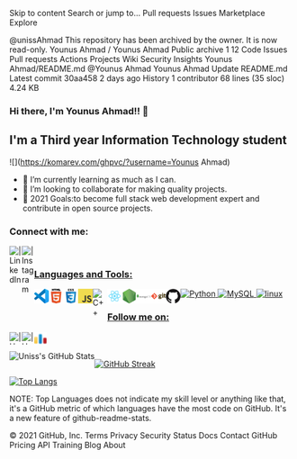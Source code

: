 Skip to content
Search or jump to…
Pull requests
Issues
Marketplace
Explore
 
@unissAhmad 
This repository has been archived by the owner. It is now read-only.
Younus Ahmad
/
Younus Ahmad
Public archive
1
12
Code
Issues
Pull requests
Actions
Projects
Wiki
Security
Insights
Younus Ahmad/README.md
@Younus Ahmad
Younus Ahmad Update README.md
Latest commit 30aa458 2 days ago
 History
 1 contributor
68 lines (35 sloc)  4.24 KB
   
### Hi there, I'm Younus Ahmad!! 👋
## I'm a Third year Information Technology student
![](https://komarev.com/ghpvc/?username=Younus Ahmad)




- 🌱 I’m currently learning as much as I can.
- 👯 I’m looking to collaborate for making quality projects.
- 🥅 2021 Goals:to become full stack web development expert and contribute in open source projects.





### Connect with me:
<a href="https://www.linkedin.com/in/uniss/"><img align="left" alt=" | LinkedIn" width="22px" src="https://cdn.jsdelivr.net/npm/simple-icons@v3/icons/linkedin.svg" /></a>
<a href="https://www.instagram.com/uniss.js/?utm_medium=copy_link"><img align="left" alt=" | Instagram" width="22px" src="https://cdn.jsdelivr.net/npm/simple-icons@v3/icons/instagram.svg" />

<br />
	

### Languages and Tools:

<img align="left" alt="Visual Studio Code" width="26px" src="https://raw.githubusercontent.com/github/explore/80688e429a7d4ef2fca1e82350fe8e3517d3494d/topics/visual-studio-code/visual-studio-code.png" />
<img align="left" alt="HTML5" width="26px" src="https://raw.githubusercontent.com/github/explore/80688e429a7d4ef2fca1e82350fe8e3517d3494d/topics/html/html.png" />
<img align="left" alt="CSS3" width="26px" src="https://raw.githubusercontent.com/github/explore/80688e429a7d4ef2fca1e82350fe8e3517d3494d/topics/css/css.png" />
<img align="left" alt="JavaScript" width="26px" src="https://raw.githubusercontent.com/github/explore/80688e429a7d4ef2fca1e82350fe8e3517d3494d/topics/javascript/javascript.png" />
  
<img align="left" alt="C++" width="26px" src="https://user-images.githubusercontent.com/42747200/46140125-da084900-c26d-11e8-8ea7-c45ae6306309.png"/>
  <img align="left" alt="React" width="26px" src="https://raw.githubusercontent.com/github/explore/80688e429a7d4ef2fca1e82350fe8e3517d3494d/topics/react/react.png" />
<img align="left" alt="Node.js" width="26px" src="https://raw.githubusercontent.com/github/explore/80688e429a7d4ef2fca1e82350fe8e3517d3494d/topics/nodejs/nodejs.png" />
<img align="left" alt="MongoDB" width="26px" src="https://raw.githubusercontent.com/github/explore/80688e429a7d4ef2fca1e82350fe8e3517d3494d/topics/mongodb/mongodb.png" />
<img align="left" alt="Git" width="26px" src="https://raw.githubusercontent.com/github/explore/80688e429a7d4ef2fca1e82350fe8e3517d3494d/topics/git/git.png" />
<img align="left" alt="GitHub" width="26px" src="https://raw.githubusercontent.com/github/explore/78df643247d429f6cc873026c0622819ad797942/topics/github/github.png" />
  <img title="Python" alt="Python" src="https://raw.githubusercontent.com/Thomas-George-T/Thomas-George-T/master/assets/python.svg" width="26" />
	<img title="MySQL" alt="MySQL" src="https://raw.githubusercontent.com/Thomas-George-T/Thomas-George-T/master/assets/mysql.svg" width="26" />
  <img title="linux" alt="linux" src="https://raw.githubusercontent.com/Thomas-George-T/Thomas-George-T/master/assets/linux-tux.svg" width="26px" />
<br />
	
### Follow me on:

<a href="https://www.hackerrank.com/#" ><img src="https://user-images.githubusercontent.com/17762967/42728663-26ebdb04-87dd-11e8-928f-fb01479a2ce1.png" align="left" alt="| Hackerrank" width="22px" height = "22px" /></a>
<a href="https://www.codechef.com/users/#" ><img src="https://s3.amazonaws.com/codechef_shared/misc/fb-image-icon.png" align="left" alt="| Hackerrank" width="22px" height = "22px" /></a>
<a href="https://codeforces.com/profile/#" ><img src="https://github.com/XCPCIO/Codeforces-Analytics/blob/main/public/favicon-16x16.png" align="left" alt="| Hackerrank" width="22px" height = "22px" /></a>

<br />
<br/>



  <img align="left" alt="Uniss's GitHub Stats" src="https://github-readme-stats.vercel.app/api?username=unissAhmad&show_icons=true&hide_border=true" />
  
  [![GitHub Streak](https://github-readme-streak-stats.herokuapp.com/?user=#)](https://git.io/streak-stats)
  
  [![Top Langs](https://github-readme-stats.vercel.app/api/top-langs/?username=unissAhmad&layout=compact)](https://github.com/unissAhmad/github-readme-stats)

  
NOTE: Top Languages does not indicate my skill level or anything like that, it's a GitHub metric of which languages have the most code on GitHub. It's a new feature of github-readme-stats.









© 2021 GitHub, Inc.
Terms
Privacy
Security
Status
Docs
Contact GitHub
Pricing
API
Training
Blog
About
